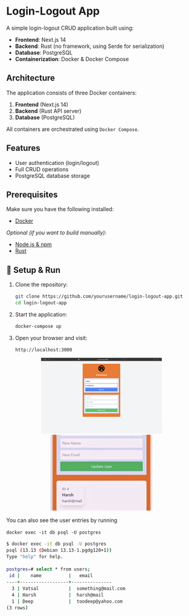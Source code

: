 # Login-Logout App

A simple login-logout CRUD application built using:

- **Frontend**: Next.js 14
- **Backend**: Rust (no framework, using Serde for serialization)
- **Database**: PostgreSQL
- **Containerization**: Docker & Docker Compose

## Architecture

The application consists of three Docker containers:
1. **Frontend** (Next.js 14)
2. **Backend** (Rust API server)
3. **Database** (PostgreSQL)

All containers are orchestrated using `Docker Compose`.

## Features

- User authentication (login/logout)
- Full CRUD operations
- PostgreSQL database storage

## Prerequisites

Make sure you have the following installed:

- [Docker](https://www.docker.com/)

_Optional (if you want to build manually):_
- [Node.js & npm](https://nodejs.org/)
- [Rust](https://www.rust-lang.org/)

## 🔧 Setup & Run

1. Clone the repository:
   ```sh
   git clone https://github.com/yourusername/login-logout-app.git
   cd login-logout-app
   ```
2. Start the application:
   ```sh
   docker-compose up
   ```
3. Open your browser and visit:
   ```
   http://localhost:3000
   ```

<p align="center">
  <img src="images/overview.png" height="200">
  <img src="images/entry.png" height="200">
</p>


You can also see the user entries by running

`docker exec -it db psql -U postgres`
```sh
$ docker exec -it db psql -U postgres
psql (13.13 (Debian 13.13-1.pgdg120+1))
Type "help" for help.

postgres=# select * from users;
 id |    name          |   email    
----+------------------+---------------
  3 | Vatsal           |  something@mail.com
  4 | Harsh            |  harsh@mail
  1 | Deep             |  toodeep@yahoo.com
(3 rows)
```
